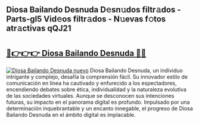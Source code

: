 ## Diosa Bailando Desnuda D𝚎sn𝚞dos filtr𝚊dos - Parts-gl5 Vid𝚎os filtr𝚊dos - N𝚞evas f𝚘tos atr𝚊ctivas qQJ21

# <h2><a href="http://mb2k5fb.tromn.icu/?c=Diosa+Bailando+Desnuda">🔗👉👉👉 Diosa Bailando Desnuda 🔗🔗</a></h2>

[![Diosa Bailando Desnuda nuevo](https://i.imgur.com/pEAQMta.gif)](http://mb2k5fb.tromn.icu/?c=Diosa+Bailando+Desnuda)
Diosa Bailando Desnuda, un individuo intrigante y complejo, desafía la comprensión fácil. Su innovador estilo de comunicación en línea ha cautivado y enfurecido a los espectadores, encendiendo debates sobre ética, individualidad y la naturaleza evolutiva de las sociedades virtuales. Aunque se desconocen sus intenciones futuras, su impacto en el panorama digital es profundo. Impulsado por una determinación inquebrantable y un encanto innegable, el progreso de Diosa Bailando Desnuda en el ámbito digital es implacable.
